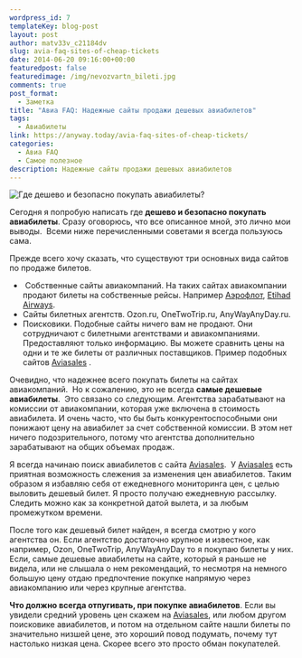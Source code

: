 ```yaml
---
wordpress_id: 7
templateKey: blog-post
layout: post
author: matv33v_c21184dv
slug: avia-faq-sites-of-cheap-tickets
date: 2014-06-20 09:16:00+00:00
featuredpost: false
featuredimage: /img/nevozvartn_bileti.jpg
comments: true
post_format:
  - Заметка
title: "Авиа FAQ: Надежные сайты продажи дешевых авиабилетов"
tags:
  - Авиабилеты
link: https://anyway.today/avia-faq-sites-of-cheap-tickets/
categories:
  - Авиа FAQ
  - Самое полезное
description: Надежные сайты продажи дешевых авиабилетов
---
```

![ Где  дешево и безопасно покупать авиабилеты?](/img/nevozvartn_bileti.jpg " Где  дешево и безопасно покупать авиабилеты?")

Сегодня я попробую написать где **дешево и безопасно покупать авиабилеты**. Сразу оговорюсь, что все описанное мной, это лично мои выводы.  Всеми ниже перечисленными советами я всегда пользуюсь сама.

Прежде всего хочу сказать, что существуют три основных вида сайтов по продаже билетов.

*  Собственные сайты авиакомпаний. На таких сайтах авиакомпании продают билеты на собственные рейсы. Например [Аэрофлот](https://www.aeroflot.ru/), [Etihad Airways](https://etihad.com/).
* Сайты билетных агентств. Ozon.ru, OneTwoTrip.ru, AnyWayAnyDay.ru.
* Поисковики. Подобные сайты ничего вам не продают. Они сотрудничают с билетными агентствами и авиакомпаниями. Предоставляют только информацию. Вы можете сравнить цены на одни и те же билеты от различных поставщиков. Пример подобных сайтов [Aviasales](https://www.aviasales.ru/?marker=14510) [](https://skyscanner.ru/).



Очевидно, что надежнее всего покупать билеты на сайтах авиакомпаний.  Но к сожалению, это не всегда **самые дешевые авиабилеты**.  Это связано со следующим. Агентства зарабатывают на комиссии от авиакомпании, которая уже включена в стоимость авиабилета. И очень часто, что бы быть конкурентоспособными они понижают цену на авиабилет за счет собственной комиссии. В этом нет ничего подозрительного, потому что агентства дополнительно  зарабатывают на общих объемах продаж.

Я всегда начинаю поиск авиабилетов с сайта [Aviasales](https://www.aviasales.ru/?marker=14510).  У [Aviasales](https://www.aviasales.ru/?marker=14510) есть приятная возможность слежения за изменения цен авиабилетов. Таким образом я избавляю себя от ежедневного мониторинга цен, с целью выловить дешевый билет. Я просто получаю ежедневную рассылку. Следить можно как за конкретной датой вылета, и за любым промежутком времени.

После того как дешевый билет найден, я всегда смотрю у кого агентства он. Если агентство достаточно крупное и известное, как например, Ozon, OneTwoTrip, AnyWayAnyDay то я покупаю билеты у них. Если, самые дешевые авиабилеты на сайте, который я раньше не видела, или не слышала о нем рекомендаций, то несмотря на немного большую цену отдаю предпочтение покупке напрямую через авиакомпанию или через крупные агентства.

**Что должно всегда отпугивать, при покупке авиабилетов**. Если вы увидели средний уровень цен скажем на [Aviasales](https://www.aviasales.ru/?marker=14510), или любом другом поисковике авиабилетов, и потом на отдельном сайте нашли билеты по значительно низшей цене, это хороший повод подумать, почему тут настолько низкая цена. Скорее всего это просто обман покупателей.